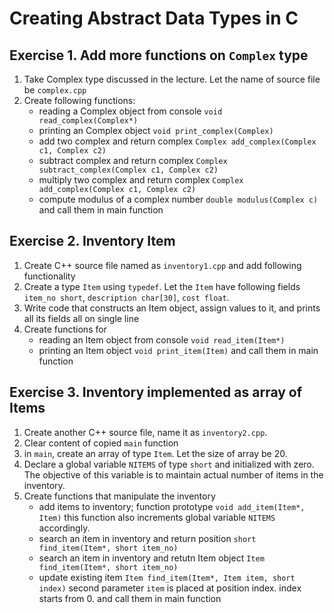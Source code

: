 # Creating Abstract Data Types in C

## Exercise 1. Add more functions on `Complex` type

1. Take Complex type discussed in the lecture. Let the name of source file be `complex.cpp`
2. Create following functions: 
    * reading a Complex object from console `void read_complex(Complex*)`
    * printing an Complex object `void print_complex(Complex)`
    * add two complex and return complex `Complex add_complex(Complex c1, Complex c2)`
    * subtract complex and return complex `Complex subtract_complex(Complex c1, Complex c2)`
    * multiply two complex and return complex `Complex add_complex(Complex c1, Complex c2)`
    * compute modulus of a complex number `double modulus(Complex c)`
    and call them in main function

## Exercise 2. Inventory Item

1. Create C++ source file named as `inventory1.cpp` and add following functionality
1. Create a type `Item` using `typedef`. Let the `Item` have following fields  
`item_no short`, `description char[30]`, `cost float`.
2. Write code that constructs an Item object, assign values to it, and prints all its fields all on single line
3. Create functions for 
    * reading an Item object from console `void read_item(Item*)`
    * printing an Item object `void print_item(Item)`
    and call them in main function

## Exercise 3. Inventory implemented as array of Items

1. Create another C++ source file, name it as `inventory2.cpp`. 
1. Clear content of copied `main` function
2. in `main`, create an array of type `Item`. Let the size of array be 20.
3. Declare a global variable `NITEMS` of type `short` and initialized with zero. The objective of this variable is to maintain actual number of items in the inventory.
4. Create functions that manipulate the inventory 
    * add items to inventory; function prototype `void add_item(Item*, Item)` this function also increments global variable `NITEMS` accordingly.
    * search an item in inventory and return position `short find_item(Item*, short item_no)`
    * search an item in inventory and retutn Item object `Item find_item(Item*, short item_no)`
    * update existing item `Item find_item(Item*, Item item, short index)` second parameter `item` is placed at position index. index starts from 0.
    and call them in main function
